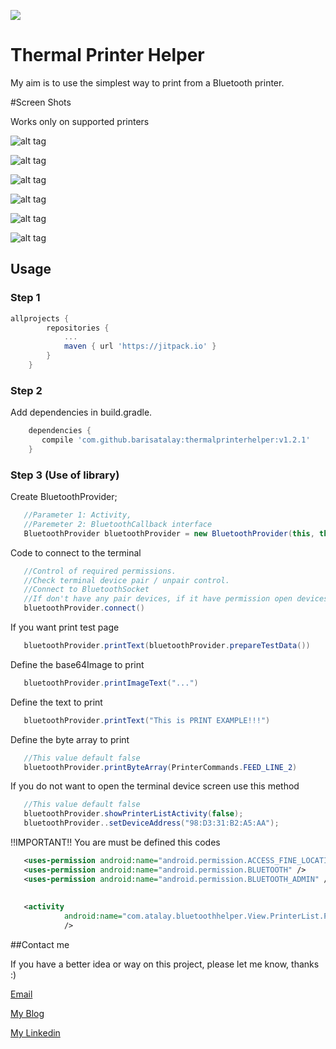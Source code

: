 [![](https://jitpack.io/v/barisatalay/thermalprinterhelper.svg)](https://jitpack.io/#barisatalay/thermalprinterhelper)

# Thermal Printer Helper
My aim is to use the simplest way to print from a Bluetooth printer.

#Screen Shots

Works only on supported printers

![alt tag](screenshots/6.jpg)

![alt tag](screenshots/1.png)

![alt tag](screenshots/2.png)

![alt tag](screenshots/3.png)

![alt tag](screenshots/4.jpg)

![alt tag](screenshots/5.jpg)


## Usage

### Step 1
```groovy
allprojects {
		repositories {
			...
			maven { url 'https://jitpack.io' }
		}
	}
```

### Step 2

Add dependencies in build.gradle.
```groovy
    dependencies {
       compile 'com.github.barisatalay:thermalprinterhelper:v1.2.1'
    }
```

### Step 3 (Use of library)
Create BluetoothProvider;
```java
   //Parameter 1: Activity,
   //Paremeter 2: BluetoothCallback interface
   BluetoothProvider bluetoothProvider = new BluetoothProvider(this, this);
``` 

Code to connect to the terminal
```java
   //Control of required permissions.
   //Check terminal device pair / unpair control.
   //Connect to BluetoothSocket
   //If don't have any pair devices, if it have permission open devices activity 
   bluetoothProvider.connect()
```

If you want print test page
```java
   bluetoothProvider.printText(bluetoothProvider.prepareTestData())
```

Define the base64Image to print
```java
   bluetoothProvider.printImageText("...")
```

Define the text to print
```java
   bluetoothProvider.printText("This is PRINT EXAMPLE!!!")
```

Define the byte array to print
```java
   //This value default false
   bluetoothProvider.printByteArray(PrinterCommands.FEED_LINE_2)
```

If you do not want to open the terminal device screen use this method
```java
   //This value default false
   bluetoothProvider.showPrinterListActivity(false);
   bluetoothProvider..setDeviceAddress("98:D3:31:B2:A5:AA");
```

!!IMPORTANT!! You are must be defined this codes

```xml
   <uses-permission android:name="android.permission.ACCESS_FINE_LOCATION" />
   <uses-permission android:name="android.permission.BLUETOOTH" />
   <uses-permission android:name="android.permission.BLUETOOTH_ADMIN" />
   
   
   <activity
            android:name="com.atalay.bluetoothhelper.View.PrinterList.PrinterListActivity"
            />
```


##Contact me

 If you have a better idea or way on this project, please let me know, thanks :)

[Email](mailto:b.atalay07@hotmail.com)

[My Blog](http://brsatalay.blogspot.com.tr)

[My Linkedin](http://linkedin.com/in/barisatalay07/)
